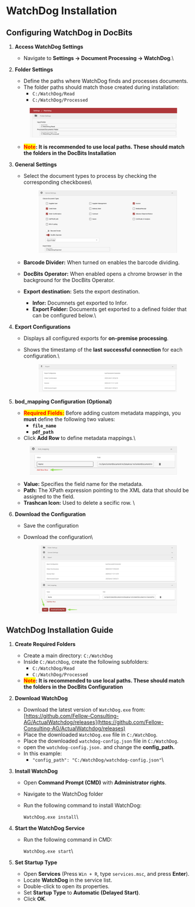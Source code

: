 # WatchDog Installation

## Configuring WatchDog in DocBits

1. **Access WatchDog Settings**
   * Navigate to **Settings → Document Processing → WatchDog**.\

2.  **Folder Settings**

    * Define the paths where WatchDog finds and processes documents.
    * The folder paths should match those created during installation:
      * `C:/WatchDog/Read`
      * `C:/WatchDog/Processed`

    <div data-full-width="true"><figure><img src="../../.gitbook/assets/image (405).png" alt=""><figcaption></figcaption></figure></div>

    * <mark style="color:red;">**Note**</mark>**:  It is recommended to use local paths. These should match the folders in the DocBits Installation**
3. **General Settings**
   *   Select the document types to process by checking the corresponding checkboxes\


       <figure><img src="../../.gitbook/assets/image (424).png" alt=""><figcaption></figcaption></figure>
   * **Barcode Divider:** When turned on enables the barcode dividing.
   * **DocBits Operator:** When enabled opens a chrome browser in the background for the DocBits Operator.
   * **Export destination:** Sets the export destination.&#x20;
     * **Infor:** Documnets get exported to Infor.
     * **Export Folder:** Documents get exported to a defined folder that can be configured below.\

4. **Export Configurations**
   * Displays all configured exports for **on-premise processing**.
   *   Shows the timestamp of the **last successful connection** for each configuration.\




       <figure><img src="../../.gitbook/assets/image (425).png" alt=""><figcaption></figcaption></figure>
5.  **bod\_mapping Configuration (Optional)**

    * <mark style="color:red;">**Required Fields:**</mark> Before adding custom metadata mappings, you **must** define the following two values:
      * **`file_name`**&#x20;
      * **`pdf_path`**&#x20;
    * Click **Add Row** to define metadata mappings.\


    <figure><img src="../../.gitbook/assets/image (426).png" alt=""><figcaption></figcaption></figure>

    * **Value:** Specifies the field name for the metadata.
    * **Path:** The XPath expression pointing to the XML data that should be assigned to the field.
    * **Trashcan Icon:** Used to delete a secific row. \

6. **Download the Configuration**&#x20;
   * Save the configuration&#x20;
   *   Download the configuration\


       <figure><img src="../../.gitbook/assets/image (427).png" alt=""><figcaption></figcaption></figure>

## WatchDog Installation Guide

1. **Create Required Folders**
   * Create a main directory: `C:/WatchDog`
   * Inside `C:/WatchDog`, create the following subfolders:
     * `C:/WatchDog/Read`
     * `C:/WatchDog/Processed`
   * <mark style="color:red;">**Note**</mark>**:  It is recommended to use local paths. These should match the folders in the DocBits Configuration**
2. **Download WatchDog**
   * Download the latest version of `WatchDog.exe` from:\
     [ ](https://github.com/Fellow-Consulting-AG/ActualWatchdog/releases)[https://github.com/Fellow-Consulting-AG/ActualWatchdog/releases](https://github.com/Fellow-Consulting-AG/ActualWatchdog/releases)
   * Place the downloaded `WatchDog.exe` file in `C:/WatchDog`.
   * Place the downloaded `watchdog-config.json` file in `C:/WatchDog`.
   * open the `watchdog-config.json.`  and change the **config\_path.**&#x20;
   * In this example:
     * `"config_path": "C:/WatchDog/watchdog-config.json"`\

3. **Install WatchDog**
   * Open **Command Prompt (CMD)** with **Administrator rights**.
   * Navigate to the WatchDog folder&#x20;
   *   Run the following command to install WatchDog:

       `WatchDog.exe install`\

4. **Start the WatchDog Service**
   *   Run the following command in CMD:

       `WatchDog.exe start`\

5. **Set Startup Type**
   * Open **Services** (Press `Win + R`, type `services.msc`, and press **Enter**).
   * Locate **WatchDog** in the service list.
   * Double-click to open its properties.
   * Set **Startup Type** to **Automatic (Delayed Start)**.
   * Click **OK**.


